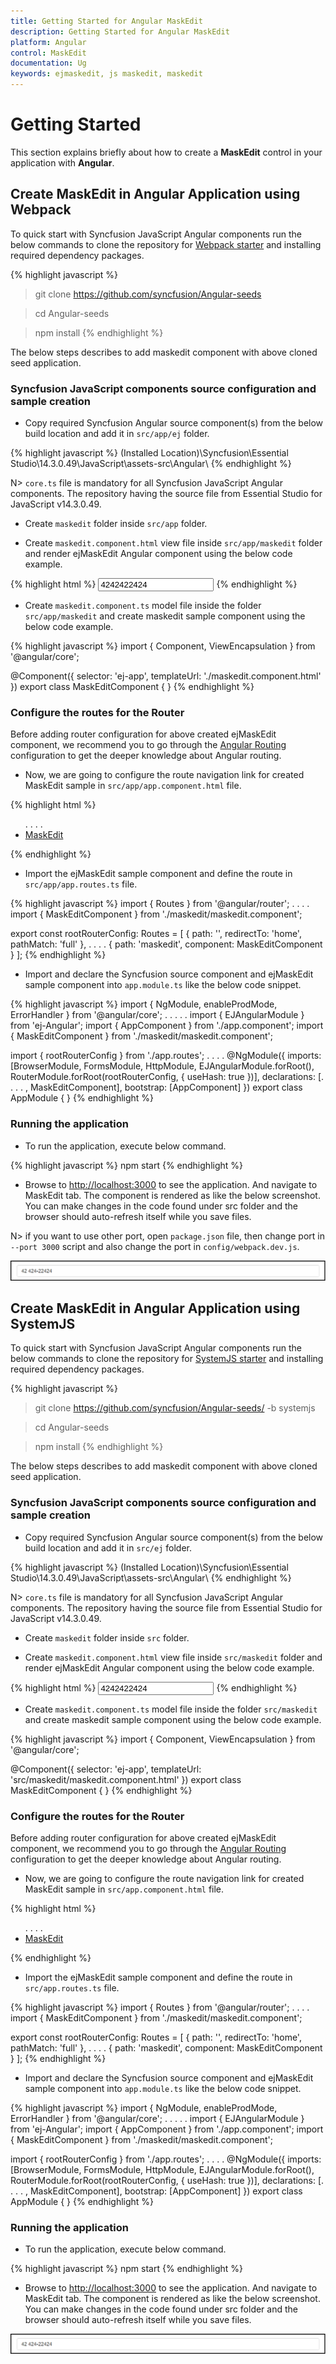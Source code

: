 ```yaml
---
title: Getting Started for Angular MaskEdit
description: Getting Started for Angular MaskEdit
platform: Angular
control: MaskEdit
documentation: Ug
keywords: ejmaskedit, js maskedit, maskedit
---
```


# Getting Started

This section explains briefly about how to create a **MaskEdit** control in your application with **Angular**.

## Create MaskEdit in Angular Application using Webpack

To quick start with Syncfusion JavaScript Angular components run the below commands to clone the repository for [Webpack starter](https://github.com/syncfusion/Angular-seeds) and installing required dependency packages.

{% highlight javascript %}
 > git clone https://github.com/syncfusion/Angular-seeds

 > cd Angular-seeds

 > npm install
{% endhighlight %}

The below steps describes to add maskedit component with above cloned seed application.

### Syncfusion JavaScript components source configuration and sample creation

* Copy required Syncfusion Angular source component(s) from the below build location and add it in `src/app/ej` folder.

{% highlight javascript %}
(Installed Location)\Syncfusion\Essential Studio\14.3.0.49\JavaScript\assets-src\Angular\ 
{% endhighlight %}

N> `core.ts` file is mandatory for all Syncfusion JavaScript Angular components. The repository having the source file from Essential Studio for JavaScript v14.3.0.49.

* Create `maskedit` folder inside `src/app` folder.

* Create `maskedit.component.html` view file inside `src/app/maskedit` folder and render ejMaskEdit Angular component using the below code example. 

{% highlight html %}
    <input id="maskedit" ej-maskedit value="4242422424" inputMode="ej.InputMode.Text" maskFormat='99 999-99999' width="100%" />
{% endhighlight %}

* Create `maskedit.component.ts` model file inside the folder `src/app/maskedit` and create maskedit sample component using the below code example.

{% highlight javascript %}
import { Component, ViewEncapsulation } from '@angular/core';

@Component({
  selector: 'ej-app',
  templateUrl: './maskedit.component.html'
})
export class MaskEditComponent { }
{% endhighlight %}

### Configure the routes for the Router

Before adding router configuration for above created ejMaskEdit component, we recommend you to go through the [Angular Routing](https://angular.io/docs/ts/latest/guide/router.html) configuration to get the deeper knowledge about Angular routing. 

* Now, we are going to configure the route navigation link for created MaskEdit sample in `src/app/app.component.html` file.

{% highlight html %}
<div>
	<ul class="nav navbar-nav">
		. . . .
		<li><a data-toggle="collapse" data-target="#skeleton-navigation-navbar-collapse.in" href="#maskedit" [routerLink]="['/maskedit']">MaskEdit </a></li>
	</ul>
</div>
<main>
	<router-outlet></router-outlet>
</main>
{% endhighlight %}

* Import the ejMaskEdit sample component and define the route in `src/app/app.routes.ts` file.

{% highlight javascript %}
import { Routes } from '@angular/router';
. . . . 
import { MaskEditComponent } from './maskedit/maskedit.component';

export const rootRouterConfig: Routes = [
    { path: '', redirectTo: 'home', pathMatch: 'full' },
    . . . . 
    { path: 'maskedit', component: MaskEditComponent }
];
{% endhighlight %}

* Import and declare the Syncfusion source component and ejMaskEdit sample component into `app.module.ts` like the below code snippet.

{% highlight javascript %}
import { NgModule, enableProdMode, ErrorHandler } from '@angular/core';
. . . . . 
import { EJAngularModule } from 'ej-Angular';
import { AppComponent } from './app.component';
import { MaskEditComponent } from './maskedit/maskedit.component';

import { rootRouterConfig } from './app.routes';
. . . . 
@NgModule({
  imports: [BrowserModule, FormsModule, HttpModule, EJAngularModule.forRoot(), RouterModule.forRoot(rootRouterConfig, { useHash: true })],
  declarations: [. . . . , MaskEditComponent],
  bootstrap: [AppComponent]
})
export class AppModule { }
{% endhighlight %}

### Running the application

* To run the application, execute below command.

{% highlight javascript %}
npm start
{% endhighlight %}

* Browse to [http://localhost:3000](http://localhost:3000) to see the application. And navigate to MaskEdit tab. The component is rendered as like the below screenshot. You can make changes in the code found under src folder and the browser should auto-refresh itself while you save files. 

N> if you want to use other port, open `package.json` file, then change port in `--port 3000` script and also change the port in `config/webpack.dev.js`.

![](Getting-Started_images/Getting-Started_img1.jpeg)

## Create MaskEdit in Angular Application using SystemJS  

To quick start with Syncfusion JavaScript Angular components run the below commands to clone the repository for [SystemJS starter](https://github.com/syncfusion/Angular-seeds/tree/systemjs) and installing required dependency packages.

{% highlight javascript %}
 > git clone https://github.com/syncfusion/Angular-seeds/ -b systemjs

 > cd Angular-seeds

 > npm install
{% endhighlight %}

The below steps describes to add maskedit component with above cloned seed application.

### Syncfusion JavaScript components source configuration and sample creation

* Copy required Syncfusion Angular source component(s) from the below build location and add it in `src/ej` folder.

{% highlight javascript %}
(Installed Location)\Syncfusion\Essential Studio\14.3.0.49\JavaScript\assets-src\Angular\ 
{% endhighlight %}

N> `core.ts` file is mandatory for all Syncfusion JavaScript Angular components. The repository having the source file from Essential Studio for JavaScript v14.3.0.49.

* Create `maskedit` folder inside `src` folder.

* Create `maskedit.component.html` view file inside `src/maskedit` folder and render ejMaskEdit Angular component using the below code example. 

{% highlight html %}
     <input id="maskedit" ej-maskedit value="4242422424" inputMode="ej.InputMode.Text" maskFormat='99 999-99999' width="100%" />
{% endhighlight %}

* Create `maskedit.component.ts` model file inside the folder `src/maskedit` and create maskedit sample component using the below code example.

{% highlight javascript %}
import { Component, ViewEncapsulation } from '@angular/core';

@Component({
  selector: 'ej-app',
  templateUrl: 'src/maskedit/maskedit.component.html'
})
export class MaskEditComponent { }
{% endhighlight %}

### Configure the routes for the Router

Before adding router configuration for above created ejMaskEdit component, we recommend you to go through the [Angular Routing](https://angular.io/docs/ts/latest/guide/router.html) configuration to get the deeper knowledge about Angular routing. 

* Now, we are going to configure the route navigation link for created MaskEdit sample in `src/app.component.html` file.

{% highlight html %}
<div>
	<ul class="nav navbar-nav">
		. . . .
		<li><a data-toggle="collapse" data-target="#skeleton-navigation-navbar-collapse.in" href="#maskedit" [routerLink]="['/maskedit']">MaskEdit </a></li>
	</ul>
</div>
<main>
	<router-outlet></router-outlet>
</main>
{% endhighlight %}

* Import the ejMaskEdit sample component and define the route in `src/app.routes.ts` file.

{% highlight javascript %}
import { Routes } from '@angular/router';
. . . . 
import { MaskEditComponent } from './maskedit/maskedit.component';

export const rootRouterConfig: Routes = [
    { path: '', redirectTo: 'home', pathMatch: 'full' },
    . . . . 
    { path: 'maskedit', component: MaskEditComponent }
];
{% endhighlight %}

* Import and declare the Syncfusion source component and ejMaskEdit sample component into `app.module.ts` like the below code snippet.

{% highlight javascript %}
import { NgModule, enableProdMode, ErrorHandler } from '@angular/core';
. . . . . 
import { EJAngularModule } from 'ej-Angular';
import { AppComponent } from './app.component';
import { MaskEditComponent } from './maskedit/maskedit.component';

import { rootRouterConfig } from './app.routes';
. . . . 
@NgModule({
  imports: [BrowserModule, FormsModule, HttpModule, EJAngularModule.forRoot(), RouterModule.forRoot(rootRouterConfig, { useHash: true })],
  declarations: [. . . . , MaskEditComponent],
  bootstrap: [AppComponent]
})
export class AppModule { }
{% endhighlight %}

### Running the application

* To run the application, execute below command.

{% highlight javascript %}
npm start
{% endhighlight %}

* Browse to [http://localhost:3000](http://localhost:3000) to see the application. And navigate to MaskEdit tab. The component is rendered as like the below screenshot. You can make changes in the code found under src folder and the browser should auto-refresh itself while you save files. 

![](Getting-Started_images/Getting-Started_img1.jpeg)

